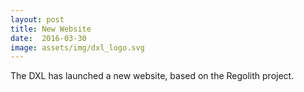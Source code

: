 ```yaml
---
layout: post
title: New Website
date:  2016-03-30
image: assets/img/dxl_logo.svg
---
```


The DXL has launched a new website, based on the Regolith project.
